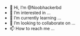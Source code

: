 - 👋 Hi, I’m @Noobhackerbd
- 👀 I’m interested in ...
- 🌱 I’m currently learning ...
- 💞️ I’m looking to collaborate on ...
- 📫 How to reach me ...

<!---
Noobhackerbd/Noobhackerbd is a ✨ special ✨ repository because its `README.md` (this file) appears on your GitHub profile.
You can click the Preview link to take a look at your changes.
--->
